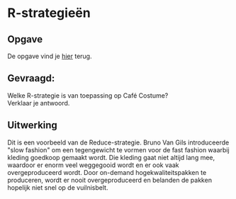 # R-strategieën

## Opgave

De opgave vind je [hier](./Opgave/Toepassing_-_R-strategieen.pdf) terug.

## Gevraagd:

Welke R-strategie is van toepassing op Café Costume? <br>
Verklaar je antwoord.

## Uitwerking

Dit is een voorbeeld van de Reduce-strategie. Bruno Van Gils introduceerde "slow fashion" om een tegengewicht te vormen voor de fast fashion waarbij kleding goedkoop gemaakt wordt. Die kleding gaat niet altijd lang mee, waardoor er enorm veel weggegooid wordt en er ook vaak overgeproduceerd wordt. Door on-demand hogekwaliteitspakken te produceren, wordt er nooit overgeproduceerd en belanden de pakken hopelijk niet snel op de vuilnisbelt.
